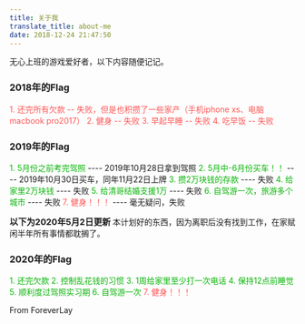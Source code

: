 ```yaml
---
title: 关于我
translate_title: about-me
date: 2018-12-24 21:47:50
---
```


无心上班的游戏爱好者，以下内容随便记记。

### 2018年的Flag
<span style="color: #ff5555">1. 还完所有欠款 -- 失败，但是也积攒了一些家产（手机iphone xs、电脑macbook pro2017）</span>
<span style="color: #ff5555">2. 健身 -- 失败</span>
<span style="color: #ff5555">3. 早起早睡 -- 失败</span>
<span style="color: #ff5555">4. 吃早饭 -- 失败</span>

### 2019年的Flag
<span style="color: #07B507">1. 5月份之前考完驾照</span> ---- 2019年10月28日拿到驾照
<span style="color: #07B507">2. 5月中-6月份买车！！</span> ---- 2019年10月30日买车，同年11月22日上牌
<span style="color: #07B507">3. 攒2万块钱的存款</span> ---- 失败
<span style="color: #07B507">4. 给家里2万块钱</span> ---- 失败
<span style="color: #07B507">5. 给清哥结婚支援1万</span> ---- 失败
<span style="color: #07B507">6. 自驾游一次，旅游多个城市</span> ---- 失败
<span style="color: #ff5555">7. 健身！！！</span> ---- 毫无疑问，失败

<b style="font-size:15px">以下为2020年5月2日更新</b>
本计划好的东西，因为离职后没有找到工作，在家赋闲半年所有事情都耽搁了。

### 2020年的Flag
<span style="color: #07B507">1. 还完欠款</span>
<span style="color: #07B507">2. 控制乱花钱的习惯</span>
<span style="color: #07B507">3. 1周给家里至少打一次电话</span>
<span style="color: #07B507">4. 保持12点前睡觉</span>
<span style="color: #07B507">5. 顺利度过驾照实习期</span>
<span style="color: #07B507">6. 自驾游一次</span>
<span style="color: #ff5555">7. 健身！！！</span>

From ForeverLay